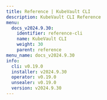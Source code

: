 ```yaml
---
title: Reference | KubeVault CLI
description: KubeVault CLI Reference
menu:
  docs_v2024.9.30:
    identifier: reference-cli
    name: KubeVault CLI
    weight: 30
    parent: reference
menu_name: docs_v2024.9.30
info:
  cli: v0.19.0
  installer: v2024.9.30
  operator: v0.19.0
  unsealer: v0.19.0
  version: v2024.9.30
---
```


